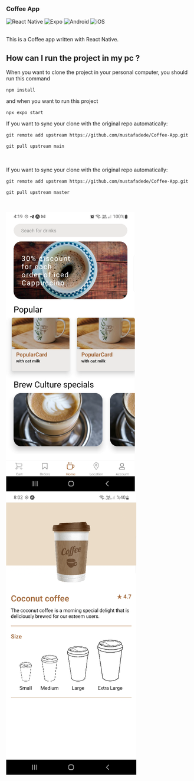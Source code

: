 ### Coffee App

![React Native](https://img.shields.io/badge/react_native-%2320232a.svg?style=for-the-badge&logo=react&logoColor=%2361DAFB)
![Expo](https://img.shields.io/badge/expo-1C1E24?style=for-the-badge&logo=expo&logoColor=#D04A37)
![Android](https://img.shields.io/badge/Android-3DDC84?style=for-the-badge&logo=android&logoColor=white)
![iOS](https://img.shields.io/badge/iOS-000000?style=for-the-badge&logo=ios&logoColor=white)

<br>
This is a Coffee app written with React Native.
<br>

## How can I run the project in my pc ?

When you want to clone the project in your personal computer, you should run this command
<br>

```
npm install
```

and when you want to run this project
<br>

```
npx expo start
```

If you want to sync your clone with the original repo automatically:
<br>

```
git remote add upstream https://github.com/mustafadede/Coffee-App.git
```

```
git pull upstream main
```

<br>

<br>
If you want to sync your clone with the original repo automatically:

```
git remote add upstream https://github.com/mustafadede/Coffee-App.git
```

```
git pull upstream master
```

<br>

![README](./assets/readme-images/readme.png)
![README-PHOTO-1](./assets/readme-images/readme_2.png)
